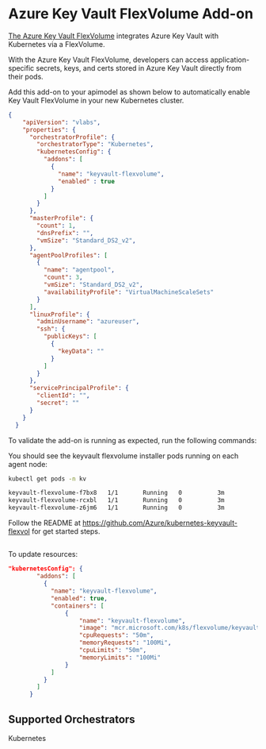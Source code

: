 # Azure Key Vault FlexVolume Add-on

[The Azure Key Vault FlexVolume](https://github.com/Azure/kubernetes-keyvault-flexvol) integrates Azure Key Vault with Kubernetes via a FlexVolume.  

With the Azure Key Vault FlexVolume, developers can access application-specific secrets, keys, and certs stored in Azure Key Vault directly from their pods.

Add this add-on to your apimodel as shown below to automatically enable Key Vault FlexVolume in your new Kubernetes cluster.

```json
{
    "apiVersion": "vlabs",
    "properties": {
      "orchestratorProfile": {
        "orchestratorType": "Kubernetes",
        "kubernetesConfig": {
          "addons": [
            {
              "name": "keyvault-flexvolume",
              "enabled" : true
            }
          ]
        }
      },
      "masterProfile": {
        "count": 1,
        "dnsPrefix": "",
        "vmSize": "Standard_DS2_v2",
      },
      "agentPoolProfiles": [
        {
          "name": "agentpool",
          "count": 3,
          "vmSize": "Standard_DS2_v2",
          "availabilityProfile": "VirtualMachineScaleSets"
        }
      ],
      "linuxProfile": {
        "adminUsername": "azureuser",
        "ssh": {
          "publicKeys": [
            {
              "keyData": ""
            }
          ]
        }
      },
      "servicePrincipalProfile": {
        "clientId": "",
        "secret": ""
      }
    }
  }

```

To validate the add-on is running as expected, run the following commands:

You should see the keyvault flexvolume installer pods running on each agent node:

```bash
kubectl get pods -n kv

keyvault-flexvolume-f7bx8   1/1       Running   0          3m
keyvault-flexvolume-rcxbl   1/1       Running   0          3m
keyvault-flexvolume-z6jm6   1/1       Running   0          3m
```

Follow the README at https://github.com/Azure/kubernetes-keyvault-flexvol for get started steps.

## 
To update resources:

```json
"kubernetesConfig": {
        "addons": [
          {
            "name": "keyvault-flexvolume",
            "enabled": true,
            "containers": [
                {
                    "name": "keyvault-flexvolume",
                    "image": "mcr.microsoft.com/k8s/flexvolume/keyvault-flexvolume:v0.0.12",
                    "cpuRequests": "50m",
                    "memoryRequests": "100Mi",
                    "cpuLimits": "50m",
                    "memoryLimits": "100Mi"
                }
            ]
          }
        ]
      }
```

## Supported Orchestrators

Kubernetes